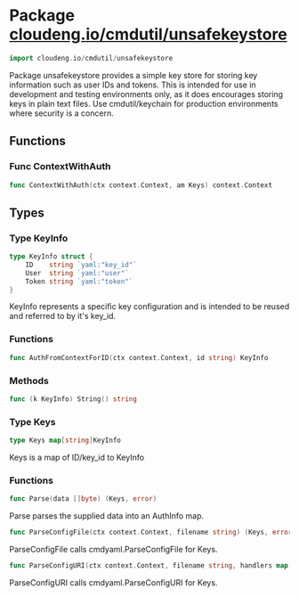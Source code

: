 # Package [cloudeng.io/cmdutil/unsafekeystore](https://pkg.go.dev/cloudeng.io/cmdutil/unsafekeystore?tab=doc)

```go
import cloudeng.io/cmdutil/unsafekeystore
```

Package unsafekeystore provides a simple key store for storing key
information such as user IDs and tokens. This is intended for use in
development and testing environments only, as it does encourages storing
keys in plain text files. Use cmdutil/keychain for production environments
where security is a concern.

## Functions
### Func ContextWithAuth
```go
func ContextWithAuth(ctx context.Context, am Keys) context.Context
```



## Types
### Type KeyInfo
```go
type KeyInfo struct {
	ID    string `yaml:"key_id"`
	User  string `yaml:"user"`
	Token string `yaml:"token"`
}
```
KeyInfo represents a specific key configuration and is intended to be reused
and referred to by it's key_id.

### Functions

```go
func AuthFromContextForID(ctx context.Context, id string) KeyInfo
```



### Methods

```go
func (k KeyInfo) String() string
```




### Type Keys
```go
type Keys map[string]KeyInfo
```
Keys is a map of ID/key_id to KeyInfo

### Functions

```go
func Parse(data []byte) (Keys, error)
```
Parse parses the supplied data into an AuthInfo map.


```go
func ParseConfigFile(ctx context.Context, filename string) (Keys, error)
```
ParseConfigFile calls cmdyaml.ParseConfigFile for Keys.


```go
func ParseConfigURI(ctx context.Context, filename string, handlers map[string]cmdyaml.URLHandler) (Keys, error)
```
ParseConfigURI calls cmdyaml.ParseConfigURI for Keys.







